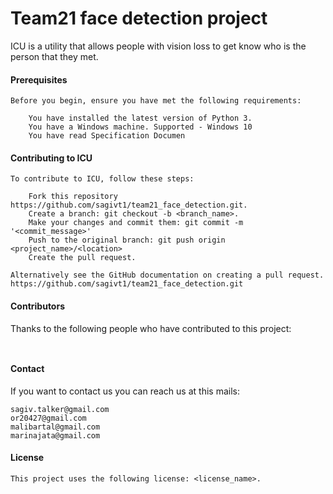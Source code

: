 # Team21 face detection project

ICU is a utility that allows people with vision loss to get know who is the person that they met.

#### **Prerequisites**
~~~~
Before you begin, ensure you have met the following requirements:

    You have installed the latest version of Python 3.
    You have a Windows machine. Supported - Windows 10
    You have read Specification Documen
~~~~
#### **Contributing to ICU**
~~~~
To contribute to ICU, follow these steps:

    Fork this repository https://github.com/sagivt1/team21_face_detection.git.
    Create a branch: git checkout -b <branch_name>.
    Make your changes and commit them: git commit -m '<commit_message>'
    Push to the original branch: git push origin <project_name>/<location>
    Create the pull request.

Alternatively see the GitHub documentation on creating a pull request.
https://github.com/sagivt1/team21_face_detection.git
~~~~

#### **Contributors**

Thanks to the following people who have contributed to this project:
~~~~
   
~~~~

#### **Contact**

If you want to contact us you can reach us at this mails: 
~~~~
sagiv.talker@gmail.com
or20427@gmail.com
malibartal@gmail.com
marinajata@gmail.com
~~~~
#### **License**
~~~~
This project uses the following license: <license_name>.
~~~~

